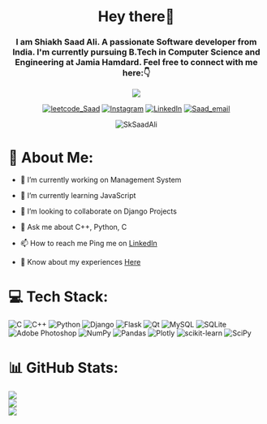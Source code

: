 <h1 align="center">Hey there👋</h1>
<h3 align="center">I am Shiakh Saad Ali. A passionate Software developer from India. I'm currently pursuing B.Tech in Computer Science and Engineering at Jamia Hamdard. Feel free to connect with me here:👇</h3>

<p align="center">
  <a href="https://github.com/DenverCoder1/readme-typing-svg"><img src="https://readme-typing-svg.herokuapp.com/?lines=Backend%20developer;Python%20Developer;Always%20learning%20new%20things&font=Fira%20Code&center=true&width=440&height=45&color=#9457EB Center=true&size=22"></a>
</p>

 <div align="center">
  
<a href="https://leetcode.com/Sk_Saad_Ali/" target="blank"><img align="" src="https://img.shields.io/badge/dynamic/json?style=plastic&labelColor=black&color=%23ffa116&label=Solved&query=solvedOverTotal&url=https%3A%2F%2Fleetcode-badge.vercel.app%2Fapi%2Fusers%2FSk_Saad_Ali&logo=leetcode&logoColor=yellow" alt="leetcode_Saad" /></a>
[![Instagram](https://img.shields.io/badge/Instagram-%23E4405F.svg?logo=Instagram&logoColor=white)](https://instagram.com/saady.aly) [![LinkedIn](https://img.shields.io/badge/LinkedIn-%230077B5.svg?logo=linkedin&logoColor=white)](https://linkedin.com/in/shaikh-saad-ali-23b59024a) <a href="mailto:sk.saad3621@gmail.com"><img align="" src="https://img.shields.io/badge/-Sk.Saad3621@gmail.com-c14438?style=plastic&logo=Gmail&logoColor=white" alt="Saad_email"/></a>

</div>

<p align="center">
  <img src="https://komarev.com/ghpvc/?username=SkSaadAli&label=Profile%20views&color=0e75b6&style=plastic" alt="SkSaadAli" />

</p>

# 💫 About Me:

- 🔭 I’m currently working on Management System

- 🌱 I’m currently learning JavaScript

- 👯 I’m looking to collaborate on Django Projects

- 💬 Ask me about C++, Python, C

- 📫 How to reach me Ping me on [LinkedIn](https://www.linkedin.com/in/shaikh-saad-ali-23b59024a/)

- 📄 Know about my experiences [Here](https://drive.google.com/file/d/177TWyE787-DHuxXu6n7r9Ax5YSv7McPj/view?usp=sharing)




# 💻 Tech Stack:
![C](https://img.shields.io/badge/c-%2300599C.svg?style=plastic&logo=c&logoColor=white) ![C++](https://img.shields.io/badge/c++-%2300599C.svg?style=plastic&logo=c%2B%2B&logoColor=white) ![Python](https://img.shields.io/badge/python-3670A0?style=plastic&logo=python&logoColor=ffdd54) ![Django](https://img.shields.io/badge/django-%23092E20.svg?style=plastic&logo=django&logoColor=white) ![Flask](https://img.shields.io/badge/flask-%23000.svg?style=plastic&logo=flask&logoColor=white) ![Qt](https://img.shields.io/badge/Qt-%23217346.svg?style=plastic&logo=Qt&logoColor=white) ![MySQL](https://img.shields.io/badge/mysql-%2300f.svg?style=plastic&logo=mysql&logoColor=white) ![SQLite](https://img.shields.io/badge/sqlite-%2307405e.svg?style=plastic&logo=sqlite&logoColor=white) ![Adobe Photoshop](https://img.shields.io/badge/adobephotoshop-%2331A8FF.svg?style=plastic&logo=adobephotoshop&logoColor=white) ![NumPy](https://img.shields.io/badge/numpy-%23013243.svg?style=plastic&logo=numpy&logoColor=white) ![Pandas](https://img.shields.io/badge/pandas-%23150458.svg?style=plastic&logo=pandas&logoColor=white) ![Plotly](https://img.shields.io/badge/Plotly-%233F4F75.svg?style=plastic&logo=plotly&logoColor=white) ![scikit-learn](https://img.shields.io/badge/scikit--learn-%23F7931E.svg?style=plastic&logo=scikit-learn&logoColor=white) ![SciPy](https://img.shields.io/badge/SciPy-%230C55A5.svg?style=plastic&logo=scipy&logoColor=%white)
# 📊 GitHub Stats:
![](https://github-readme-stats.vercel.app/api?username=SkSaadAli&theme=synthwave&hide_border=true&include_all_commits=true&count_private=true)<br/>
![](https://github-readme-streak-stats.herokuapp.com/?user=SkSaadAli&theme=synthwave&hide_border=true)<br/>
![](https://github-readme-stats.vercel.app/api/top-langs/?username=SkSaadAli&theme=synthwave&hide_border=true&include_all_commits=true&count_private=true&layout=compact)


